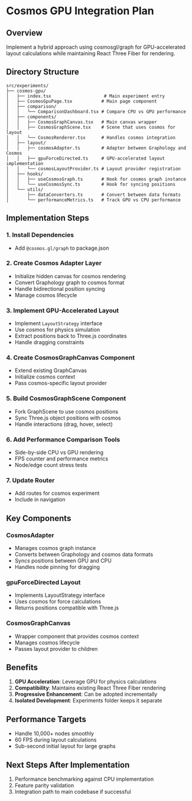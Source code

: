 # Cosmos GPU Integration Plan

## Overview
Implement a hybrid approach using cosmosgl/graph for GPU-accelerated layout calculations while maintaining React Three Fiber for rendering.

## Directory Structure
```
src/experiments/
├── cosmos-gpu/
│   ├── index.tsx                    # Main experiment entry
│   ├── CosmosGpuPage.tsx           # Main page component
│   ├── comparison/
│   │   └── ComparisonDashboard.tsx # Compare CPU vs GPU performance
│   ├── components/
│   │   ├── CosmosGraphCanvas.tsx   # Main canvas wrapper
│   │   ├── CosmosGraphScene.tsx    # Scene that uses cosmos for layout
│   │   └── CosmosRenderer.tsx      # Handles cosmos integration
│   ├── layout/
│   │   ├── cosmosAdapter.ts        # Adapter between Graphology and Cosmos
│   │   ├── gpuForceDirected.ts     # GPU-accelerated layout implementation
│   │   └── cosmosLayoutProvider.ts # Layout provider registration
│   ├── hooks/
│   │   ├── useCosmosGraph.ts       # Hook for cosmos graph instance
│   │   └── useCosmosSync.ts        # Hook for syncing positions
│   └── utils/
│       ├── dataConverters.ts       # Convert between data formats
│       └── performanceMetrics.ts   # Track GPU vs CPU performance
```

## Implementation Steps

### 1. Install Dependencies
- Add `@cosmos.gl/graph` to package.json

### 2. Create Cosmos Adapter Layer
- Initialize hidden canvas for cosmos rendering
- Convert Graphology graph to cosmos format
- Handle bidirectional position syncing
- Manage cosmos lifecycle

### 3. Implement GPU-Accelerated Layout
- Implement `LayoutStrategy` interface
- Use cosmos for physics simulation
- Extract positions back to Three.js coordinates
- Handle dragging constraints

### 4. Create CosmosGraphCanvas Component
- Extend existing GraphCanvas
- Initialize cosmos context
- Pass cosmos-specific layout provider

### 5. Build CosmosGraphScene Component
- Fork GraphScene to use cosmos positions
- Sync Three.js object positions with cosmos
- Handle interactions (drag, hover, select)

### 6. Add Performance Comparison Tools
- Side-by-side CPU vs GPU rendering
- FPS counter and performance metrics
- Node/edge count stress tests

### 7. Update Router
- Add routes for cosmos experiment
- Include in navigation

## Key Components

### CosmosAdapter
- Manages cosmos graph instance
- Converts between Graphology and cosmos data formats
- Syncs positions between GPU and CPU
- Handles node pinning for dragging

### gpuForceDirected Layout
- Implements LayoutStrategy interface
- Uses cosmos for force calculations
- Returns positions compatible with Three.js

### CosmosGraphCanvas
- Wrapper component that provides cosmos context
- Manages cosmos lifecycle
- Passes layout provider to children

## Benefits
1. **GPU Acceleration**: Leverage GPU for physics calculations
2. **Compatibility**: Maintains existing React Three Fiber rendering
3. **Progressive Enhancement**: Can be adopted incrementally
4. **Isolated Development**: Experiments folder keeps it separate

## Performance Targets
- Handle 10,000+ nodes smoothly
- 60 FPS during layout calculations
- Sub-second initial layout for large graphs

## Next Steps After Implementation
1. Performance benchmarking against CPU implementation
2. Feature parity validation
3. Integration path to main codebase if successful